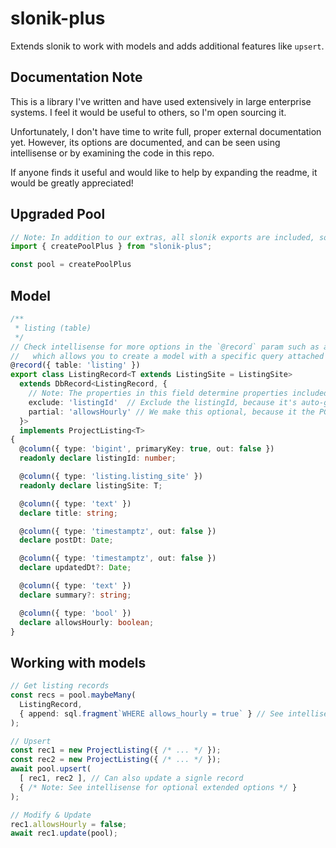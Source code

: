 # slonik-plus

Extends slonik to work with models and adds additional features like `upsert`.

## Documentation Note 

This is a library I've written and have used extensively in large enterprise systems. I feel it would be useful to others, 
so I'm open sourcing it. 

Unfortunately, I don't have time to write full, proper external 
documentation yet. However, its options are documented, and can be seen using intellisense or by examining the code in 
this repo.

If anyone finds it useful and would like to help by expanding the readme, it would be greatly appreciated!

## Upgraded Pool

```ts
// Note: In addition to our extras, all slonik exports are included, so you can import them directly from this library
import { createPoolPlus } from "slonik-plus";

const pool = createPoolPlus
```

## Model

```ts
/**
 * listing (table)
 */
// Check intellisense for more options in the `@record` param such as appending to the query or overriding entirely,
//   which allows you to create a model with a specific query attached
@record({ table: 'listing' }) 
export class ListingRecord<T extends ListingSite = ListingSite>
  extends DbRecord<ListingRecord, {
    // Note: The properties in this field determine properties included in the constructor
    exclude: 'listingId'  // Exclude the listingId, because it's auto-generated by PG
    partial: 'allowsHourly' // We make this optional, because it the PG table has a default value specifed for this
  }>
  implements ProjectListing<T>
{
  @column({ type: 'bigint', primaryKey: true, out: false })
  readonly declare listingId: number;

  @column({ type: 'listing.listing_site' })
  readonly declare listingSite: T;

  @column({ type: 'text' })
  declare title: string;

  @column({ type: 'timestamptz', out: false })
  declare postDt: Date;

  @column({ type: 'timestamptz', out: false })
  declare updatedDt?: Date;

  @column({ type: 'text' })
  declare summary?: string;

  @column({ type: 'bool' })
  declare allowsHourly: boolean;
}
```

## Working with models

```ts
// Get listing records
const recs = pool.maybeMany(
  ListingRecord, 
  { append: sql.fragment`WHERE allows_hourly = true` } // See intellisense for more options
); 

// Upsert
const rec1 = new ProjectListing({ /* ... */ });
const rec2 = new ProjectListing({ /* ... */ });
await pool.upsert(
  [ rec1, rec2 ], // Can also update a signle record
  { /* Note: See intellisense for optional extended options */ }
);

// Modify & Update
rec1.allowsHourly = false;
await rec1.update(pool);
```
